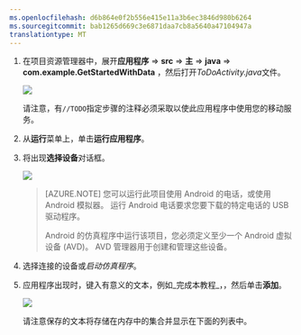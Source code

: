 ```yaml
---
ms.openlocfilehash: d6b864e0f2b556e415e11a3b6ec3846d980b6264
ms.sourcegitcommit: bab1265d669c3e6871daa7cb8a5640a47104947a
translationtype: MT
---
```

1. 在项目资源管理器中，展开**应用程序** => **src** => **主** => **java** => **com.example.GetStartedWithData** ，然后打开*ToDoActivity.java*文件。

    ![](./media/download-android-sample-code/mobile-services-android-studio-project.png)


    请注意，有`//TODO`指定步骤的注释必须采取以使此应用程序中使用您的移动服务。

2. 从**运行**菜单上，单击**运行应用程序**。

3. 将出现**选择设备**对话框。

    ![](./media/mobile-services-android-run-sample-code/android-studio-choose-device.png)



    > [AZURE.NOTE] 您可以运行此项目使用 Android 的电话，或使用 Android 模拟器。 运行 Android 电话要求您要下载的特定电话的 USB 驱动程序。
    >
    > Android 的仿真程序中运行该项目，您必须定义至少一个 Android 虚拟设备 (AVD)。 AVD 管理器用于创建和管理这些设备。

4. 选择连接的设备或*启动仿真程序*。

5. 应用程序出现时，键入有意义的文本，例如_完成本教程_，，然后单击**添加**。

    ![](./media/download-android-sample-code/mobile-quickstart-startup-android.png)

    请注意保存的文本将存储在内存中的集合并显示在下面的列表中。